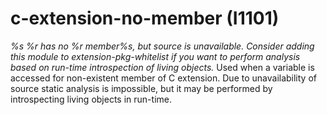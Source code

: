 # c-extension-no-member (I1101)

*%s %r has no %r member%s, but source is unavailable. Consider adding
this module to extension-pkg-whitelist if you want to perform analysis
based on run-time introspection of living objects.* Used when a variable
is accessed for non-existent member of C extension. Due to
unavailability of source static analysis is impossible, but it may be
performed by introspecting living objects in run-time.
